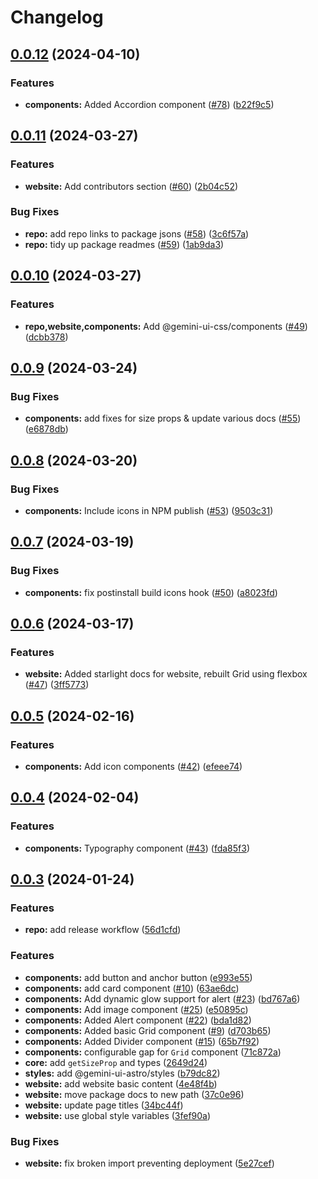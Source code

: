 # Changelog

## [0.0.12](https://github.com/gemini-ui/gemini-ui-monorepo/compare/gemini-ui-v0.0.11...gemini-ui-v0.0.12) (2024-04-10)


### Features

* **components:** Added Accordion component ([#78](https://github.com/gemini-ui/gemini-ui-monorepo/issues/78)) ([b22f9c5](https://github.com/gemini-ui/gemini-ui-monorepo/commit/b22f9c5c02367423c5f19e38b16b068d49a70bff))

## [0.0.11](https://github.com/gemini-ui/gemini-ui-monorepo/compare/gemini-ui-v0.0.10...gemini-ui-v0.0.11) (2024-03-27)


### Features

* **website:** Add contributors section ([#60](https://github.com/gemini-ui/gemini-ui-monorepo/issues/60)) ([2b04c52](https://github.com/gemini-ui/gemini-ui-monorepo/commit/2b04c52ad795a0cf9413c2af91940a849f181735))


### Bug Fixes

* **repo:** add repo links to package jsons ([#58](https://github.com/gemini-ui/gemini-ui-monorepo/issues/58)) ([3c6f57a](https://github.com/gemini-ui/gemini-ui-monorepo/commit/3c6f57adac948b3d629ce66befc2d4325a02024a))
* **repo:** tidy up package readmes ([#59](https://github.com/gemini-ui/gemini-ui-monorepo/issues/59)) ([1ab9da3](https://github.com/gemini-ui/gemini-ui-monorepo/commit/1ab9da3861be199887257bd9f79cd681c94874cf))

## [0.0.10](https://github.com/gemini-ui/gemini-ui-monorepo/compare/gemini-ui-v0.0.9...gemini-ui-v0.0.10) (2024-03-27)


### Features

* **repo,website,components:** Add @gemini-ui-css/components ([#49](https://github.com/gemini-ui/gemini-ui-monorepo/issues/49)) ([dcbb378](https://github.com/gemini-ui/gemini-ui-monorepo/commit/dcbb378d90890d3cd469d4ffbfb73db37f7edfb3))

## [0.0.9](https://github.com/gemini-ui/gemini-ui-monorepo/compare/gemini-ui-v0.0.8...gemini-ui-v0.0.9) (2024-03-24)


### Bug Fixes

* **components:** add fixes for size props & update various docs ([#55](https://github.com/gemini-ui/gemini-ui-monorepo/issues/55)) ([e6878db](https://github.com/gemini-ui/gemini-ui-monorepo/commit/e6878db412b5df364d9f3de97da3da5cff92e534))

## [0.0.8](https://github.com/gemini-ui/gemini-ui-monorepo/compare/gemini-ui-v0.0.7...gemini-ui-v0.0.8) (2024-03-20)


### Bug Fixes

* **components:** Include icons in NPM publish ([#53](https://github.com/gemini-ui/gemini-ui-monorepo/issues/53)) ([9503c31](https://github.com/gemini-ui/gemini-ui-monorepo/commit/9503c31f892bd4e45ebc716b33a7531ae6b1b8d9))

## [0.0.7](https://github.com/gemini-ui/gemini-ui-monorepo/compare/gemini-ui-v0.0.6...gemini-ui-v0.0.7) (2024-03-19)


### Bug Fixes

* **components:** fix postinstall build icons hook ([#50](https://github.com/gemini-ui/gemini-ui-monorepo/issues/50)) ([a8023fd](https://github.com/gemini-ui/gemini-ui-monorepo/commit/a8023fd93bc532131d1b94f2cb23a6992937fe0c))

## [0.0.6](https://github.com/gemini-ui/gemini-ui-monorepo/compare/gemini-ui-v0.0.5...gemini-ui-v0.0.6) (2024-03-17)


### Features

* **website:** Added starlight docs for website, rebuilt Grid using flexbox ([#47](https://github.com/gemini-ui/gemini-ui-monorepo/issues/47)) ([3ff5773](https://github.com/gemini-ui/gemini-ui-monorepo/commit/3ff5773d08130af92722e9eeefa7f66ad92e3ea9))

## [0.0.5](https://github.com/gemini-ui/gemini-ui-monorepo/compare/gemini-ui-v0.0.4...gemini-ui-v0.0.5) (2024-02-16)


### Features

* **components:** Add icon components ([#42](https://github.com/gemini-ui/gemini-ui-monorepo/issues/42)) ([efeee74](https://github.com/gemini-ui/gemini-ui-monorepo/commit/efeee74f320509400a884945375b9740d7dad757))

## [0.0.4](https://github.com/gemini-ui/gemini-ui-monorepo/compare/gemini-ui-v0.0.3...gemini-ui-v0.0.4) (2024-02-04)


### Features

* **components:** Typography component ([#43](https://github.com/gemini-ui/gemini-ui-monorepo/issues/43)) ([fda85f3](https://github.com/gemini-ui/gemini-ui-monorepo/commit/fda85f374aa2713e996c79066ec04aad69fcfd44))

## [0.0.3](https://github.com/gemini-ui/gemini-ui-monorepo/compare/gemini-ui-v0.0.2...gemini-ui-v0.0.3) (2024-01-24)


### Features

* **repo:** add release workflow ([56d1cfd](https://github.com/gemini-ui/gemini-ui-monorepo/commit/56d1cfd03843764bd38d449a3b4a2eb2d99d3793))


### Features

* **components:** add button and anchor button ([e993e55](https://github.com/gemini-ui/gemini-ui-monorepo/commit/e993e5541db7190fc68c79a32b339a26e022e7ef))
* **components:** add card component ([#10](https://github.com/gemini-ui/gemini-ui-monorepo/issues/10)) ([63ae6dc](https://github.com/gemini-ui/gemini-ui-monorepo/commit/63ae6dcee68313ee20eedeacaee05810eaef80c3))
* **components:** Add dynamic glow support for alert ([#23](https://github.com/gemini-ui/gemini-ui-monorepo/issues/23)) ([bd767a6](https://github.com/gemini-ui/gemini-ui-monorepo/commit/bd767a6eeb32c4fb61c43331096cbe796fe892bc))
* **components:** Add image component ([#25](https://github.com/gemini-ui/gemini-ui-monorepo/issues/25)) ([e50895c](https://github.com/gemini-ui/gemini-ui-monorepo/commit/e50895c9fd2b0ebf9292d4a88f9eb1cd84e226f8))
* **components:** Added Alert component ([#22](https://github.com/gemini-ui/gemini-ui-monorepo/issues/22)) ([bda1d82](https://github.com/gemini-ui/gemini-ui-monorepo/commit/bda1d822037d6c4d4ea3d14564a4167f4c24337c))
* **components:** Added basic Grid component ([#9](https://github.com/gemini-ui/gemini-ui-monorepo/issues/9)) ([d703b65](https://github.com/gemini-ui/gemini-ui-monorepo/commit/d703b6522a01543595d2ba082ee8bf48e019db06))
* **components:** Added Divider component ([#15](https://github.com/gemini-ui/gemini-ui-monorepo/issues/15)) ([65b7f92](https://github.com/gemini-ui/gemini-ui-monorepo/commit/65b7f92cfe6faab9306e552561ff0ae066e55534))
* **components:** configurable gap for `Grid` component ([71c872a](https://github.com/gemini-ui/gemini-ui-monorepo/commit/71c872a5b0d2248d5a25c12610d0c03e4cb681ce))
* **core:** add `getSizeProp` and types ([2649d24](https://github.com/gemini-ui/gemini-ui-monorepo/commit/2649d2461e51890130241d142a153d28d5621ab2))
* **styles:** add @gemini-ui-astro/styles ([b79dc82](https://github.com/gemini-ui/gemini-ui-monorepo/commit/b79dc82d49d4e52b7c8f0eecfa858b6b8bacafe2))
* **website:** add website basic content ([4e48f4b](https://github.com/gemini-ui/gemini-ui-monorepo/commit/4e48f4b4b61ffcf5b99f81c66b389846ade5a338))
* **website:** move package docs to new path ([37c0e96](https://github.com/gemini-ui/gemini-ui-monorepo/commit/37c0e9637b8152a823f3d51fe98102385865e2b7))
* **website:** update page titles ([34bc44f](https://github.com/gemini-ui/gemini-ui-monorepo/commit/34bc44f30e5fe597ddb12dded5d8da5e0f5b1a18))
* **website:** use global style variables ([3fef90a](https://github.com/gemini-ui/gemini-ui-monorepo/commit/3fef90adc0a878d2ec6cc63f1831a2e78e625262))


### Bug Fixes

* **website:** fix broken import preventing deployment ([5e27cef](https://github.com/gemini-ui/gemini-ui-monorepo/commit/5e27cefe98984cda8bb17da316fec749618621d1))
